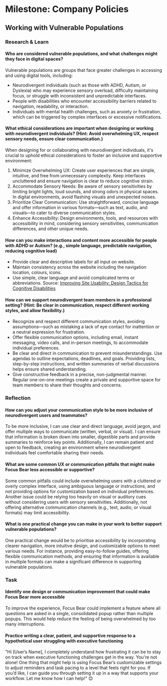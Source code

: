 # Milestone: Company Policies

## Working with Vulnerable Populations

### Research & Learn

#### Who are considered vulnerable populations, and what challenges might they face in digital spaces?

Vulnerable populations are groups that face greater challenges in accessing and using digital tools, including:

- Neurodivergent individuals (such as those with ADHD, Autism, or Dyslexia) who may experience sensory overload, difficulty maintaining focus, or struggle with inconsistent and unpredictable interfaces.
- People with disabilities who encounter accessibility barriers related to navigation, readability, or interaction.
- Individuals with mental health challenges, such as anxiety or frustration, which can be triggered by complex interfaces or excessive notifications.

#### What ethical considerations are important when designing or working with neurodivergent individuals? (Hint: Avoid overwhelming UX, respect sensory needs, ensure clear communication.)

When designing for or collaborating with neurodivergent individuals, it's crucial to uphold ethical considerations to foster an inclusive and supportive environment:

1. Minimize Overwhelming UX: Create user experiences that are simple, intuitive, and free from unnecessary complexity. Keep interfaces uncluttered and ensure navigation is clear to reduce cognitive strain.
2. Accommodate Sensory Needs: Be aware of sensory sensitivities by limiting bright lights, loud sounds, and strong odors in physical spaces. In digital environments, avoid flashing visuals and unexpected noises.
3. Prioritize Clear Communication: Use straightforward, concise language and offer information in various formats—such as text, audio, and visuals—to cater to diverse communication styles.
4. Enhance Accessibility: Design environments, tools, and resources with accessibility in mind, considering sensory sensitivities, communication differences, and other unique needs.

#### How can you make interactions and content more accessible for people with ADHD or Autism? (e.g., simple language, predictable navigation, reducing cognitive load)

- Provide clear and descriptive labels for all input on website.
- Maintain consistency across the website including the navigation location, colours, icons.
- Use simple, clear language and avoid complicated terms or abbreviations.
Source: [Improving Site Usability: Design Tactics for Cognitive Disabilities](https://www.a11y-collective.com/blog/designing-for-cognitive-disabilities/)

#### How can we support neurodivergent team members in a professional setting? (Hint: Be clear in communication, respect different working styles, and allow flexibility.)

- Recognize and respect different communication styles, avoiding assumptions—such as mistaking a lack of eye contact for inattention or a neutral expression for frustration.
- Offer flexible communication options, including email, instant messaging, video calls, and in-person meetings, to accommodate individual preferences.
- Be clear and direct in communication to prevent misunderstandings. Use agendas to outline expectations, deadlines, and goals. Providing lists, step-by-step instructions, and written summaries of verbal discussions helps ensure shared understanding.
- Give constructive feedback in a precise, non-judgmental manner. Regular one-on-one meetings create a private and supportive space for team members to share their thoughts and concerns.

### Reflection

#### How can you adjust your communication style to be more inclusive of neurodivergent users and teammates?

To be more inclusive, I can use clear and direct language, avoid jargon, and offer multiple ways to communicate (written, verbal, or visual). I can ensure that information is broken down into smaller, digestible parts and provide summaries to reinforce key points. Additionally, I can remain patient and open to feedback, creating an environment where neurodivergent individuals feel comfortable sharing their needs.

#### What are some common UX or communication pitfalls that might make Focus Bear less accessible or supportive?

Some common pitfalls could include overwhelming users with a cluttered or overly complex interface, using ambiguous language or instructions, and not providing options for customization based on individual preferences. Another issue could be relying too heavily on visual or auditory cues without considering users with sensory sensitivities. Additionally, not offering alternative communication channels (e.g., text, audio, or visual formats) may limit accessibility.

#### What is one practical change you can make in your work to better support vulnerable populations?

One practical change would be to prioritise accessibility by incorporating clearer navigation, more intuitive design, and customizable options to meet various needs. For instance, providing easy-to-follow guides, offering flexible communication methods, and ensuring that information is available in multiple formats can make a significant difference in supporting vulnerable populations.

### Task

#### Identify one design or communication improvement that could make Focus Bear more accessible

To improve the experience, Focus Bear could implement a feature where all questions are asked in a single, consolidated popup rather than multiple popups. This would help reduce the feeling of being overwhelmed by too many interruptions.

#### Practice writing a clear, patient, and supportive response to a hypothetical user struggling with executive functioning

"Hi [User’s Name], I completely understand how frustrating it can be to stay on track when executive functioning challenges get in the way. You're not alone! One thing that might help is using Focus Bear’s customizable settings to adjust reminders and task pacing to a level that feels right for you. If you’d like, I can guide you through setting it up in a way that supports your workflow. Let me know how I can help!" 😊

